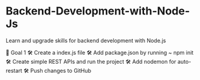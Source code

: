 # Backend-Development-with-Node-Js

Learn and upgrade skills for backend development with Node.js

🎯 Goal 1
🛠️ Create a index.js file
🛠️ Add package.json by running
~ npm init
🛠️ Create simple REST APIs and run the project
🛠️ Add nodemon for auto-restart
🛠️ Push changes to GitHub
